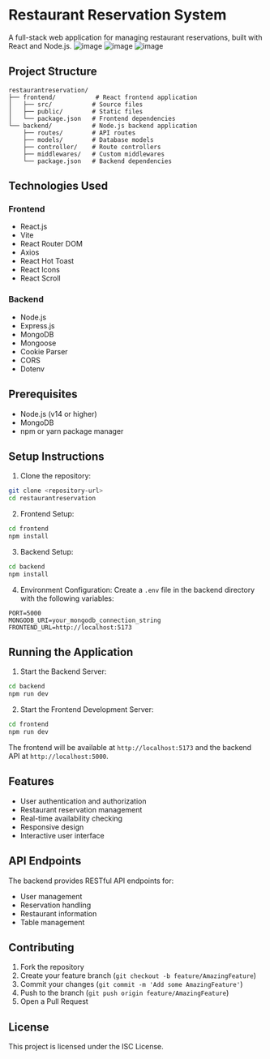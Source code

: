 # Restaurant Reservation System

A full-stack web application for managing restaurant reservations, built with React and Node.js.
![image](https://github.com/user-attachments/assets/0ae7ad38-77a4-4e97-819d-bfbbed4d4d14)
![image](https://github.com/user-attachments/assets/225f45d6-d3c2-436c-b997-0bd54f253e73)
![image](https://github.com/user-attachments/assets/af0c2eab-c44a-495a-98b5-83d7e8bb1b88)


## Project Structure

```
restaurantreservation/
├── frontend/           # React frontend application
│   ├── src/           # Source files
│   ├── public/        # Static files
│   └── package.json   # Frontend dependencies
└── backend/           # Node.js backend application
    ├── routes/        # API routes
    ├── models/        # Database models
    ├── controller/    # Route controllers
    ├── middlewares/   # Custom middlewares
    └── package.json   # Backend dependencies
```

## Technologies Used

### Frontend

- React.js
- Vite
- React Router DOM
- Axios
- React Hot Toast
- React Icons
- React Scroll

### Backend

- Node.js
- Express.js
- MongoDB
- Mongoose
- Cookie Parser
- CORS
- Dotenv

## Prerequisites

- Node.js (v14 or higher)
- MongoDB
- npm or yarn package manager

## Setup Instructions

1. Clone the repository:

```bash
git clone <repository-url>
cd restaurantreservation
```

2. Frontend Setup:

```bash
cd frontend
npm install
```

3. Backend Setup:

```bash
cd backend
npm install
```

4. Environment Configuration:
   Create a `.env` file in the backend directory with the following variables:

```
PORT=5000
MONGODB_URI=your_mongodb_connection_string
FRONTEND_URL=http://localhost:5173
```

## Running the Application

1. Start the Backend Server:

```bash
cd backend
npm run dev
```

2. Start the Frontend Development Server:

```bash
cd frontend
npm run dev
```

The frontend will be available at `http://localhost:5173` and the backend API at `http://localhost:5000`.

## Features

- User authentication and authorization
- Restaurant reservation management
- Real-time availability checking
- Responsive design
- Interactive user interface

## API Endpoints

The backend provides RESTful API endpoints for:

- User management
- Reservation handling
- Restaurant information
- Table management

## Contributing

1. Fork the repository
2. Create your feature branch (`git checkout -b feature/AmazingFeature`)
3. Commit your changes (`git commit -m 'Add some AmazingFeature'`)
4. Push to the branch (`git push origin feature/AmazingFeature`)
5. Open a Pull Request

## License

This project is licensed under the ISC License.
